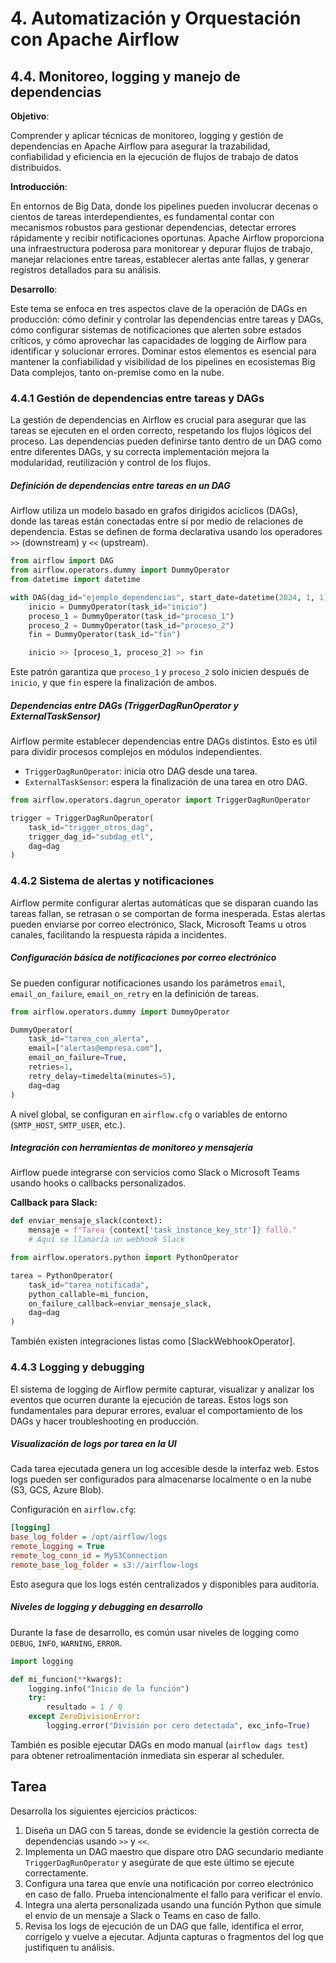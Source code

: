# 4. Automatización y Orquestación con Apache Airflow

## 4.4. Monitoreo, logging y manejo de dependencias

**Objetivo**:

Comprender y aplicar técnicas de monitoreo, logging y gestión de dependencias en Apache Airflow para asegurar la trazabilidad, confiabilidad y eficiencia en la ejecución de flujos de trabajo de datos distribuidos.

**Introducción**:

En entornos de Big Data, donde los pipelines pueden involucrar decenas o cientos de tareas interdependientes, es fundamental contar con mecanismos robustos para gestionar dependencias, detectar errores rápidamente y recibir notificaciones oportunas. Apache Airflow proporciona una infraestructura poderosa para monitorear y depurar flujos de trabajo, manejar relaciones entre tareas, establecer alertas ante fallas, y generar registros detallados para su análisis.

**Desarrollo**:

Este tema se enfoca en tres aspectos clave de la operación de DAGs en producción: cómo definir y controlar las dependencias entre tareas y DAGs, cómo configurar sistemas de notificaciones que alerten sobre estados críticos, y cómo aprovechar las capacidades de logging de Airflow para identificar y solucionar errores. Dominar estos elementos es esencial para mantener la confiabilidad y visibilidad de los pipelines en ecosistemas Big Data complejos, tanto on-premise como en la nube.


### 4.4.1 Gestión de dependencias entre tareas y DAGs

La gestión de dependencias en Airflow es crucial para asegurar que las tareas se ejecuten en el orden correcto, respetando los flujos lógicos del proceso. Las dependencias pueden definirse tanto dentro de un DAG como entre diferentes DAGs, y su correcta implementación mejora la modularidad, reutilización y control de los flujos.

##### Definición de dependencias entre tareas en un DAG

Airflow utiliza un modelo basado en grafos dirigidos acíclicos (DAGs), donde las tareas están conectadas entre sí por medio de relaciones de dependencia. Estas se definen de forma declarativa usando los operadores `>>` (downstream) y `<<` (upstream).

```python
from airflow import DAG
from airflow.operators.dummy import DummyOperator
from datetime import datetime

with DAG(dag_id="ejemplo_dependencias", start_date=datetime(2024, 1, 1), schedule_interval='@daily') as dag:
    inicio = DummyOperator(task_id="inicio")
    proceso_1 = DummyOperator(task_id="proceso_1")
    proceso_2 = DummyOperator(task_id="proceso_2")
    fin = DummyOperator(task_id="fin")

    inicio >> [proceso_1, proceso_2] >> fin
```

Este patrón garantiza que `proceso_1` y `proceso_2` solo inicien después de `inicio`, y que `fin` espere la finalización de ambos.

##### Dependencias entre DAGs (TriggerDagRunOperator y ExternalTaskSensor)

Airflow permite establecer dependencias entre DAGs distintos. Esto es útil para dividir procesos complejos en módulos independientes.

* `TriggerDagRunOperator`: inicia otro DAG desde una tarea.
* `ExternalTaskSensor`: espera la finalización de una tarea en otro DAG.

```python
from airflow.operators.dagrun_operator import TriggerDagRunOperator

trigger = TriggerDagRunOperator(
    task_id="trigger_otros_dag",
    trigger_dag_id="subdag_etl",
    dag=dag
)
```


### 4.4.2 Sistema de alertas y notificaciones

Airflow permite configurar alertas automáticas que se disparan cuando las tareas fallan, se retrasan o se comportan de forma inesperada. Estas alertas pueden enviarse por correo electrónico, Slack, Microsoft Teams u otros canales, facilitando la respuesta rápida a incidentes.

##### Configuración básica de notificaciones por correo electrónico

Se pueden configurar notificaciones usando los parámetros `email`, `email_on_failure`, `email_on_retry` en la definición de tareas.

```python
from airflow.operators.dummy import DummyOperator

DummyOperator(
    task_id="tarea_con_alerta",
    email=["alertas@empresa.com"],
    email_on_failure=True,
    retries=1,
    retry_delay=timedelta(minutes=5),
    dag=dag
)
```

A nivel global, se configuran en `airflow.cfg` o variables de entorno (`SMTP_HOST`, `SMTP_USER`, etc.).

##### Integración con herramientas de monitoreo y mensajería

Airflow puede integrarse con servicios como Slack o Microsoft Teams usando hooks o callbacks personalizados.

**Callback para Slack:**

```python
def enviar_mensaje_slack(context):
    mensaje = f"Tarea {context['task_instance_key_str']} falló."
    # Aquí se llamaría un webhook Slack

from airflow.operators.python import PythonOperator

tarea = PythonOperator(
    task_id="tarea_notificada",
    python_callable=mi_funcion,
    on_failure_callback=enviar_mensaje_slack,
    dag=dag
)
```

También existen integraciones listas como \[SlackWebhookOperator].


### 4.4.3 Logging y debugging

El sistema de logging de Airflow permite capturar, visualizar y analizar los eventos que ocurren durante la ejecución de tareas. Estos logs son fundamentales para depurar errores, evaluar el comportamiento de los DAGs y hacer troubleshooting en producción.

##### Visualización de logs por tarea en la UI

Cada tarea ejecutada genera un log accesible desde la interfaz web. Estos logs pueden ser configurados para almacenarse localmente o en la nube (S3, GCS, Azure Blob).

Configuración en `airflow.cfg`:

```ini
[logging]
base_log_folder = /opt/airflow/logs
remote_logging = True
remote_log_conn_id = MyS3Connection
remote_base_log_folder = s3://airflow-logs
```

Esto asegura que los logs estén centralizados y disponibles para auditoría.

##### Niveles de logging y debugging en desarrollo

Durante la fase de desarrollo, es común usar niveles de logging como `DEBUG`, `INFO`, `WARNING`, `ERROR`.

```python
import logging

def mi_funcion(**kwargs):
    logging.info("Inicio de la función")
    try:
        resultado = 1 / 0
    except ZeroDivisionError:
        logging.error("División por cero detectada", exc_info=True)
```

También es posible ejecutar DAGs en modo manual (`airflow dags test`) para obtener retroalimentación inmediata sin esperar al scheduler.


## Tarea

Desarrolla los siguientes ejercicios prácticos:

1. Diseña un DAG con 5 tareas, donde se evidencie la gestión correcta de dependencias usando `>>` y `<<`.
2. Implementa un DAG maestro que dispare otro DAG secundario mediante `TriggerDagRunOperator` y asegúrate de que este último se ejecute correctamente.
3. Configura una tarea que envíe una notificación por correo electrónico en caso de fallo. Prueba intencionalmente el fallo para verificar el envío.
4. Integra una alerta personalizada usando una función Python que simule el envío de un mensaje a Slack o Teams en caso de fallo.
5. Revisa los logs de ejecución de un DAG que falle, identifica el error, corrígelo y vuelve a ejecutar. Adjunta capturas o fragmentos del log que justifiquen tu análisis.

